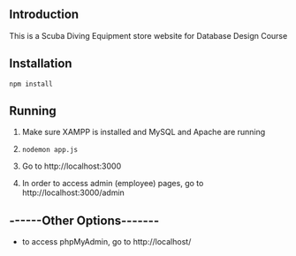 ## Introduction
This is a Scuba Diving Equipment store website for Database Design Course

## Installation

`npm install`

## Running

1) Make sure XAMPP is installed and MySQL and Apache are running

2) `nodemon app.js`

3) Go to http://localhost:3000

4) In order to access admin (employee) pages, go to http://localhost:3000/admin

## ------Other Options-------
* to access phpMyAdmin, go to http://localhost/